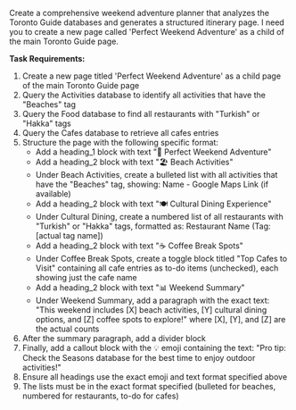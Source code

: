 Create a comprehensive weekend adventure planner that analyzes the Toronto Guide databases and generates a structured itinerary page. I need you to create a new page called 'Perfect Weekend Adventure' as a child of the main Toronto Guide page.

**Task Requirements:**
1. Create a new page titled 'Perfect Weekend Adventure' as a child page of the main Toronto Guide page
2. Query the Activities database to identify all activities that have the "Beaches" tag
3. Query the Food database to find all restaurants with "Turkish" or "Hakka" tags
4. Query the Cafes database to retrieve all cafes entries
5. Structure the page with the following specific format:
   - Add a heading_1 block with text "🎒 Perfect Weekend Adventure"
   - Add a heading_2 block with text "🏖️ Beach Activities"
   - Under Beach Activities, create a bulleted list with all activities that have the "Beaches" tag, showing: Name - Google Maps Link (if available)
   - Add a heading_2 block with text "🍽️ Cultural Dining Experience"
   - Under Cultural Dining, create a numbered list of all restaurants with "Turkish" or "Hakka" tags, formatted as: Restaurant Name (Tag: [actual tag name])
   - Add a heading_2 block with text "☕ Coffee Break Spots"
   - Under Coffee Break Spots, create a toggle block titled "Top Cafes to Visit" containing all cafe entries as to-do items (unchecked), each showing just the cafe name
   - Add a heading_2 block with text "📊 Weekend Summary"
   - Under Weekend Summary, add a paragraph with the exact text: "This weekend includes [X] beach activities, [Y] cultural dining options, and [Z] coffee spots to explore!" where [X], [Y], and [Z] are the actual counts
6. After the summary paragraph, add a divider block
7. Finally, add a callout block with the 💡 emoji containing the text: "Pro tip: Check the Seasons database for the best time to enjoy outdoor activities!"
8. Ensure all headings use the exact emoji and text format specified above
9. The lists must be in the exact format specified (bulleted for beaches, numbered for restaurants, to-do for cafes)